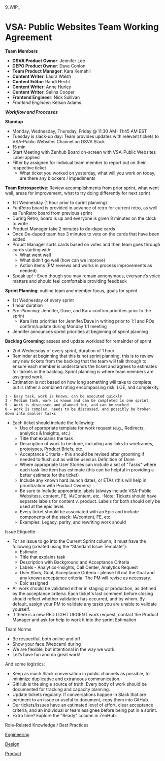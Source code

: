 9_WIP_
# VSA: Public Websites Team Working Agreement

**Team Members**
- **DSVA Product Owner**:     Jennifer Lee
- **DEPO Product Owner**:     Dave Conlon
- **Team Product Manager**:  Kara Kemahli
- **Content Writer**: Laura Walsh
- **Content Editor**:  Randi Hecht 
- **Content Writer**:  Anne Hurley
- **Content Writer**:  Selina Cooper
- **Frontend Engineer**:  Nick Sullivan
- *Frontend Engineer*:  Kelson Adams

***Workflow and Processes***


**Standup**
  - Monday, Wednesday, Thursday, Friday @ 11:30 AM- 11:45 AM EST 
  - Tuesday is slack-up day: Team provides updates with relevant tickets to VSA-Public Websites Channel on DSVA Slack
  - 15 min 
  - Start Meeting with Zenhub Board on-screen with VSA-Public Websites Label applied
  - Filter by assignee for indiviual team member to report out on their respective ticket 
     - What ticket you worked on yesterday, what will you work on today, are there any blockers / impediments
  
**Team Retrospective**: Review accomplishments from prior sprint, what went well, areas for improvement, what to try doing differently for next sprint 
   - 1st Wednesday (1 hour prior to sprint planning)
   - FunRetro board is provided in advance of retro for current retro, as well as FunRetro board from previous sprint 
   - During Retro, board is up and everyone is given 8 minutes on the clock to write 
   - Product Manager take 2 minutes to de-dupe cards 
   - Once De-duped team has 3 minutes to vote on the cards that have been added
   - Prouct Manager sorts cards based on votes and then team goes through cards starting with:
     - What went well 
     - What didn't go well (how can we improve)
     - Action items (PM reviews and works in process improvements as needed)
   - Speak up! - Even though you may remain annonymous, everyone’s voice matters and should feel comfortable providing feedback
  
  
  **Sprint Planning**: outline team and member focus, goals for sprint
   - 1st Wednesday of every sprint
   - 1 hour duration
   - *Pre-Planning:*  Jennifer, Dave, and Kara confirm priorities prior to the sprint 
     - Kara lists priorities for Jennifer/Dave in writing prior to 1:1 and POs confirm/update during Monday 1:1 meeting
   - Jennifer announces sprint priorities at beginning of sprint planning
 
 
  **Backlog Grooming**: assess and update workload for remainder of sprint
   - 2nd Wednesday of every sprint, duration of 1 hour
   - Reminder at beginning that this is not sprint planning, this is to review any new tickets from the backlog that the team will talk through to ensure each member is understands the ticket and agrees to estimates for tickets in the backlog. Sprint planning is where team members are assigned work. 
   - Estimation is not based on how long something will take to complete, but is rather a combined rating encompassing risk, LOE, and complexity.

    1 - Easy task, work is known, can be executed quickly  
    3 - Medium task, work is known and can be completed in one sprint  
    5 - Work is discussed and planned for, and can be worked   -
    8 - Work is complex, needs to be discussed, and possibly be broken down into smaller tasks 

   
   
   - Each ticket should include the following:
     - Use of appropriate template for work request (e.g., Redirects, analytics & Insights, etc.) 
     - Title that explains the task
     - Description of work to be done, including any links to wireframes, prototypes, Product Briefs, etc. 
     - Acceptance Criteria - this should be revised after grooming if needed to flush out as will be used as Definition of Done
      - Where appropriate User Stories can include a set of "Tasks" where each task line item has estimate (this can be helpful in providing a better estimate for the ticket)
     - Include any known hard launch dates, or ETAs (this will help in prioritization with Product Owners)  
     - Be sure to Include appropriate labels (always include VSA-Public Websitess, content, FE, IA/Content, etc. 
       -Note: Tickets should have separate labels for content v. product. Labels for both should only be used at the epic level. 
     - Every ticket should be associated with an Epic and include components of the stack: IA/content, FE, etc.  
      - Examples: Legacy, parity, and rewriting work should  
     
   









Issue Etiquette
- For an issue to go into the Current Sprint column, it must have the following (created using the “Standard Issue Template”):
  * Estimate
  * Title that explains task
  * Description with Background and Acceptance Criteria
  * Labels - Analytics-Insights, Call Center, Analytics Request
  * User Story, Goal, Acceptance Criteria - please fill out the Goal and any known acceptance criteria. The PM will revise as necessary.
  * Epic assigned
- All work should be validated either in staging or production, as defined by the acceptance criteria. Each ticket's last comment before closing should reflect whether validation has occurred, and by whom. By default, assign your PM to validate any tasks you are unable to validate yourself.
- If there is a new RED LIGHT URGENT work request, contact the Product Manager and ask for help to work it into the sprint
Estimation



Team Norms

- Be respectful, both online and off
- Show your face (Webcam) during 
- We are flexible, but intentional in the way we work
- Let’s have fun and do great work!

And some logistics:

- Keep as much Slack conversation in public channels as possible, to minimize duplicative and extraneous communication.
- GitHub is the single source of truth. Every body of work should be documented for tracking and capacity planning.
- Update tickets regularly. If conversations happen in Slack that are pertinent to an issue or useful to document, copy them into GitHub.
- Our tickets/issues have an estimated level of effort, clear acceptance criteria, and an individual or team assignee before being put in a sprint.
- Extra time? Explore the "Ready" column in ZenHub.

Role-Related Knowledge / Best Practices

[Engineering](https://github.com/department-of-veterans-affairs/va.gov-team/tree/master/platform/engineering)

[Design](https://github.com/department-of-veterans-affairs/va.gov-team/tree/master/platform/design)

[Product](https://github.com/department-of-veterans-affairs/va.gov-team/tree/master/platform/product-management)



